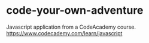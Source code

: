 # code-your-own-adventure
Javascript application from a CodeAcademy course.<br/>
https://www.codecademy.com/learn/javascript
